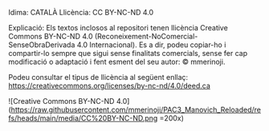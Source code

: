 Idima:     CATALÀ
Llicència: CC BY-NC-ND 4.0

Explicació:
Els textos inclosos al repositori tenen llicència Creative Commons BY-NC-ND 4.0 (Reconeixement-NoComercial-SenseObraDerivada 4.0 Internacional). Es a dir, podeu copiar-ho i compartir-lo sempre que sigui sense finalitats comercials, sense fer cap modificació o adaptació i fent esment del seu autor: © mmerinoji.

Podeu consultar el tipus de llicència al següent enllaç:
https://creativecommons.org/licenses/by-nc-nd/4.0/deed.ca

![Creative Commons BY-NC-ND 4.0](https://raw.githubusercontent.com/mmerinoji/PAC3_Manovich_Reloaded/refs/heads/main/media/CC%20BY-NC-ND.png =200x)
